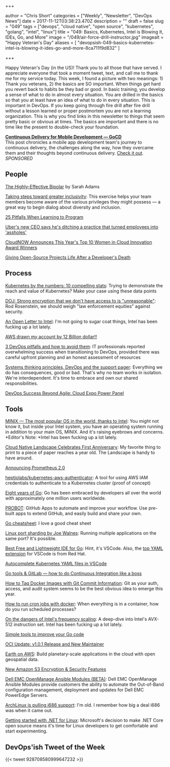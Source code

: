 +++

author = "Chris Short"
categories = ["Weekly", "Newsletter", "DevOps News"]
date = 2017-11-12T03:38:23.470Z
description = ""
draft = false
slug = "049"
tags = ["devops", "cloud native", "open source", "kubernetes", "golang", "intel", "linux"]
title = "049: Basics, Kubernetes, Intel is Blowing It, IDEs, Go, and More"
image = "/049/air-force-drill-instructor.jpg"
imagealt = "Happy Veteran's Day"
aliases = [
    "devopsish-049-basics-kubernetes-intel-is-blowing-it-ides-go-and-more-8ca711f9d832"
]

+++

Happy Veteran's Day (in the US)! Thank you to all those that have served. I appreciate everyone that took a moment tweet, text, and call me to thank me for my service today. This week, I found a picture with two meanings: 1) Thank you veterans, 2) the basics are SO important. When things get hard you revert back to habits be they bad or good. In basic training, you develop a sense of what to do in almost every situation. You are drilled in the basics so that you at least have an idea of what to do in every situation. This is important in DevOps. If you keep going through fire drill after fire drill without a lesson learned or proper postmortem you are not a learning organization. This is why you find links in this newsletter to things that seem pretty basic or obvious at times. The basics are important and there is no time like the present to double-check your foundation.

[**Continuous Delivery for Mobile Development — GoCD**](https://www.gocd.org/2017/10/31/mobile-app-continuous-delivery-gocd/?utm_campaign=cd_mobile_dev&utm_medium=email&utm_source=devopsish_newsletter&utm_content=cd_mobile_dev&utm_term=)  
This post chronicles a mobile app development team's journey to continuous delivery, the challenges along the way, how they overcame them and their thoughts beyond continuous delivery. [Check it out](https://www.gocd.org/2017/10/31/mobile-app-continuous-delivery-gocd/?utm_campaign=cd_mobile_dev&utm_medium=email&utm_source=devopsish_newsletter&utm_content=cd_mobile_dev&utm_term=). *SPONSORED*


## People

[The Highly-Effective Bipolar](https://medium.com/invisible-illness/the-highly-effective-bipolar-922ed3b8665) by Sarah Adams

[Taking steps toward greater inclusivity](https://opensource.com/open-organization/17/11/privilege-walk-exercise): This exercise helps your team members become aware of the various privileges they might possess — a great way to begin dialog about diversity and inclusion.

[25 Pitfalls When Learning to Program](http://programmingzen.com/pitfalls-when-learning-to-program/)

[Uber's new CEO says he's ditching a practice that turned employees into 'assholes'](https://www.linkedin.com/pulse/ubers-new-cultural-norms-dara-khosrowshahi/)

[CloudNOW Announces This Year's Top 10 Women in Cloud Innovation Award Winners](https://cloud-now.org/cloudnow-announces-2017-top-10-women-in-cloud-innovation-award-winners/)

[Giving Open-Source Projects Life After a Developer's Death](https://www.wired.com/story/giving-open-source-projects-life-after-a-developers-death/)

## Process

[Kubernetes by the numbers: 10 compelling stats](https://enterprisersproject.com/article/2017/11/kubernetes-numbers-10-compelling-stats): Trying to demonstrate the reach and value of Kubernetes? Make your case using these data points

[DOJ: Strong encryption that we don't have access to is "unreasonable"](https://arstechnica.com/tech-policy/2017/11/doj-strong-encryption-that-we-dont-have-access-to-is-unreasonable/): Rod Rosenstein, we should weigh "law enforcement equities" against security.

[An Open Letter to Intel](http://www.cs.vu.nl/~ast/intel/): I'm not going to sugar coat things, Intel has been fucking up a lot lately.

[AWS drawn my account by 12 Billion dollar!!](https://www.reddit.com/r/aws/comments/7bbbqj/aws_drawn_my_account_by_12_billion_dollar/)

[3 DevOps pitfalls and how to avoid them](http://www.information-age.com/3-devops-pitfalls-avoid-123469369/): IT professionals reported overwhelming success when transitioning to DevOps, provided there was careful upfront planning and an honest assessment of resources

[Systems thinking principles, DevOps and the support pager](http://devopsagenda.techtarget.com/opinion/Systems-thinking-principles-DevOps-and-the-support-pager): Everything we do has consequences, good or bad. That's why no team works in isolation. We're interdependent. It's time to embrace and own our shared responsibilities.

[DevOps Success Beyond Agile: Cloud Expo Power Panel](https://www.forbes.com/sites/jasonbloomberg/2017/11/04/devops-success-beyond-agile-cloud-expo-power-panel/#a502547402a8)

## Tools

[MINIX — The most popular OS in the world, thanks to Intel](https://www.networkworld.com/article/3236064/servers/minix-the-most-popular-os-in-the-world-thanks-to-intel.html): You might not know it, but inside your Intel system, you have an operating system running in addition to your main OS, MINIX. And it's raising eyebrows and concerns. *Editor's Note: *Intel has been fucking up a lot lately.

[Cloud Native Landscape Celebrates First Anniversary](https://medium.com/memory-leak/cloud-native-landscape-celebrates-first-anniversary-69a4eb829505): My favorite thing to print to a piece of paper reaches a year old. The Landscape is handy to have around.

[Announcing Prometheus 2.0](https://prometheus.io/blog/2017/11/08/announcing-prometheus-2-0/)

[heptiolabs/kubernetes-aws-authenticator](https://github.com/heptiolabs/kubernetes-aws-authenticator): A tool for using AWS IAM credentials to authenticate to a Kubernetes cluster (proof of concept)

[Eight years of Go](https://blog.golang.org/8years): Go has been embraced by developers all over the world with approximately one million users worldwide.

[PROBOT](https://probot.github.io/): GitHub Apps to automate and improve your workflow. Use pre-built apps to extend GitHub, and easily build and share your own.

[Go cheatsheet](https://devhints.io/go): I love a good cheat sheet

[Linux port sharding by Joe Walnes](https://speakerdeck.com/joewalnes/linux-port-sharding): Running multiple applications on the same port? It's possible.

[Best Free and Lightweight IDE for Go](https://www.reddit.com/r/golang/comments/7amay3/best_free_and_lightweight_ide_for_go/): Hint, it's VSCode. Also, the [top YAML extension](https://marketplace.visualstudio.com/items?itemName=redhat.vscode-yaml) for VSCode is from Red Hat.

[Autocomplete Kubernetes YAML files in VSCode](https://blog.gripdev.xyz/2017/11/09/autocomplete-kubernetes-yaml-files-in-vscode/)

[Go tools & GitLab — how to do Continuous Integration like a boss](https://medium.com/pantomath/go-tools-gitlab-how-to-do-continuous-integration-like-a-boss-941a3a9ad0b6)

[How to Tag Docker Images with Git Commit Information](https://blog.scottlowe.org/2017/11/08/how-tag-docker-images-git-commit-information/): Git as your auth, access, and audit system seems to be the best obvious idea to emerge this year.

[How to run cron jobs with docker](https://firefart.at/post/docker_and_cron_jobs/): When everything is in a container, how do you run scheduled processes?

[On the dangers of Intel's frequency scaling](https://blog.cloudflare.com/on-the-dangers-of-intels-frequency-scaling/): A deep-dive into Intel's AVX-512 instruction set. Intel has been fucking up a lot lately.

[Simple tools to improve your Go code](https://remy.io/blog/simple-tools-to-improve-your-go-code/)

[OCI Update: v1.0.1 Release and New Maintainer](https://www.opencontainers.org/blog/2017/11/10/oci-update-v1-0-1-release-new-maintainer)

[Earth on AWS](https://aws.amazon.com/earth/): Build planetary-scale applications in the cloud with open geospatial data.

[New Amazon S3 Encryption & Security Features](https://aws.amazon.com/blogs/aws/new-amazon-s3-encryption-security-features/)

[Dell EMC OpenManage Ansible Modules (BETA)](https://thecodeteam.com/projects/dell-emc-openmanage-ansible-modules/): Dell EMC OpenManage Ansible Modules provide customers the ability to automate the Out-of-Band configuration management, deployment and updates for Dell EMC PowerEdge Servers.

[ArchLinux is pulling i686 support](https://www.archlinux.org/news/the-end-of-i686-support/): I'm old. I remember how big a deal i686 was when it came out.

[Getting started with .NET for Linux](https://opensource.com/article/17/11/net-linux): Microsoft's decision to make .NET Core open source means it's time for Linux developers to get comfortable and start experimenting.

## DevOps'ish Tweet of the Week

{{< tweet 928708580999647232 >}}
